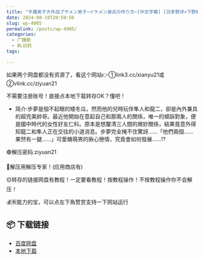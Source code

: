 ```yaml
---
title: "平庸男子大作战ブサメン男子~イケメン彼氏の作り方~[中文字幕] [羽多野渉×下野紘, 谷山紀章×下野紘]"
date: 2024-08-18T20:59:56
slug: wp-4905
permalink: /posts/wp-4905/
categories:
  - 广播剧
  - BL日抓
tags:

---
```


如果两个网盘都没有资源了，看这个网站👉①link3.cc/xianyu21或②vlink.cc/ziyuan21

不需要注册账号！直接点本地下载转存OK？懂吧！

*   简介:步夢是個不起眼的矮冬瓜，然而他的兒時玩伴隼人和龍二，卻是內外兼具的超完美帥哥。最近他開始在意起自己和那兩人的關係，唯一的傾訴對象，便是國中時代的女性好友仁科。原本是想釐清三人間的微妙關係，結果竟意外得知龍二和隼人正在交往的小道消息。步夢完全掩不住驚訝……「他們兩個……果然有一腿……」可愛醜萌男的揪心戀情，究竟會如何發展……!?

🟢解压密码:ziyuan21

🔵解压用解压专家！(应用商店有)

🟡转存的链接网盘有教程！一定要看教程！按教程操作！不按教程操作你不会解压！

💰🈶能力的宝，可以点左下角赞赏支持一下网站运行

## 📦 下载链接
- [百度网盘](https://blziyuan21.com/pay-download/4905?key=151ee446b9&down_id=0)
- [本地下载](https://blziyuan21.com/pay-download/4905?key=151ee446b9&down_id=1)

